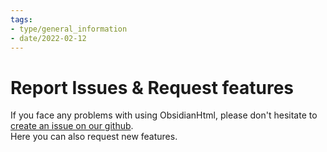 ```yaml
---
tags:
- type/general_information
- date/2022-02-12
---
```

# Report Issues & Request features   
   
If you face any problems with using ObsidianHtml, please don't hesitate to [create an issue on our github](https://github.com/obsidian-html/obsidian-html/issues).   
Here you can also request new features.